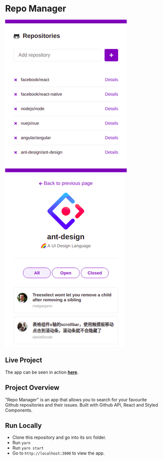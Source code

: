# Repo Manager

<p >
    <img src="./src/utils/previews/home-m.png" > 
    <img src="./src/utils/previews/repository-m.png" >
</p>

## Live Project

The app can be seen in action **[here](https://mrmauricio.github.io/repo-manager/)**.

## Project Overview

"Repo Manager" is an app that allows you to search for your favourite Github repositories and their issues. Built with Github API, React and Styled Components.

## Run Locally

-   Clone this repository and go into its src folder.
-   Run `yarn`
-   Run `yarn start`
-   Go to `http://localhost:3000` to view the app.
